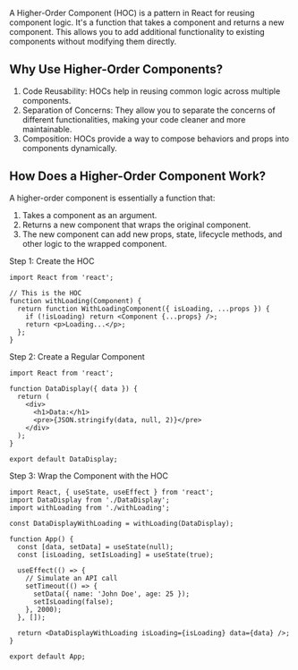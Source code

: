 A Higher-Order Component (HOC) is a pattern in React for reusing component logic. It's a function that takes a component and returns a new component. This allows you to add additional functionality to existing components without modifying them directly.

## Why Use Higher-Order Components?
1. Code Reusability: HOCs help in reusing common logic across multiple components.
2. Separation of Concerns: They allow you to separate the concerns of different functionalities, making your code cleaner and more maintainable.
3. Composition: HOCs provide a way to compose behaviors and props into components dynamically.

## How Does a Higher-Order Component Work?
A higher-order component is essentially a function that:
1. Takes a component as an argument.
2. Returns a new component that wraps the original component.
3. The new component can add new props, state, lifecycle methods, and other logic to the wrapped component.

Step 1: Create the HOC
```
import React from 'react';

// This is the HOC
function withLoading(Component) {
  return function WithLoadingComponent({ isLoading, ...props }) {
    if (!isLoading) return <Component {...props} />;
    return <p>Loading...</p>;
  };
}

```

Step 2: Create a Regular Component
```
import React from 'react';

function DataDisplay({ data }) {
  return (
    <div>
      <h1>Data:</h1>
      <pre>{JSON.stringify(data, null, 2)}</pre>
    </div>
  );
}

export default DataDisplay;
```

Step 3: Wrap the Component with the HOC
```
import React, { useState, useEffect } from 'react';
import DataDisplay from './DataDisplay';
import withLoading from './withLoading';

const DataDisplayWithLoading = withLoading(DataDisplay);

function App() {
  const [data, setData] = useState(null);
  const [isLoading, setIsLoading] = useState(true);

  useEffect(() => {
    // Simulate an API call
    setTimeout(() => {
      setData({ name: 'John Doe', age: 25 });
      setIsLoading(false);
    }, 2000);
  }, []);

  return <DataDisplayWithLoading isLoading={isLoading} data={data} />;
}

export default App;
```